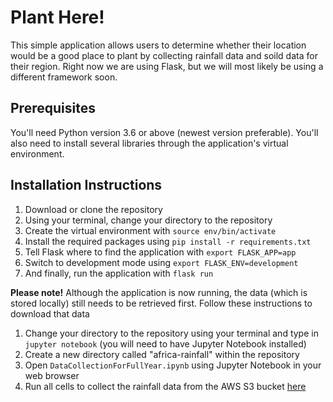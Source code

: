 # Plant Here!

This simple application allows users to determine whether their location would be a good place to plant by collecting rainfall data and soild data for their region. Right now we are using Flask, but we will most likely be using a different framework soon.

## Prerequisites

You'll need Python version 3.6 or above (newest version preferable). You'll also need to install several libraries through the application's virtual environment.

## Installation Instructions

1. Download or clone the repository
2. Using your terminal, change your directory to the repository
3. Create the virtual environment with `source env/bin/activate`
4. Install the required packages using `pip install -r requirements.txt`
5. Tell Flask where to find the application with `export FLASK_APP=app`
6. Switch to development mode using `export FLASK_ENV=development`
7. And finally, run the application with `flask run`

**Please note!** Although the application is now running, the data (which is stored locally) still needs to be retrieved first. Follow these instructions to download that data

1. Change your directory to the repository using your terminal and type in `jupyter notebook` (you will need to have Jupyter Notebook installed)
2. Create a new directory called "africa-rainfall" within the repository
3. Open `DataCollectionForFullYear.ipynb` using Jupyter Notebook in your web browser
4. Run all cells to collect the rainfall data from the AWS S3 bucket [here](https://aws.amazon.com/marketplace/pp/prodview-wwjxc5sort6dw?sr=0-17&ref_=beagle&applicationId=AWSMPContessa#resources)